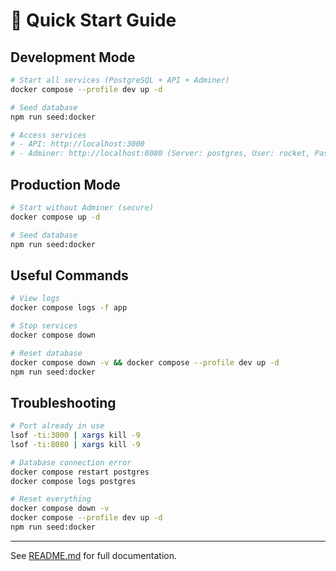 # 🚀 Quick Start Guide

## Development Mode

```bash
# Start all services (PostgreSQL + API + Adminer)
docker compose --profile dev up -d

# Seed database
npm run seed:docker

# Access services
# - API: http://localhost:3000
# - Adminer: http://localhost:8080 (Server: postgres, User: rocket, Password: secret_change_in_production)
```

## Production Mode

```bash
# Start without Adminer (secure)
docker compose up -d

# Seed database
npm run seed:docker
```

## Useful Commands

```bash
# View logs
docker compose logs -f app

# Stop services
docker compose down

# Reset database
docker compose down -v && docker compose --profile dev up -d
npm run seed:docker
```

## Troubleshooting

```bash
# Port already in use
lsof -ti:3000 | xargs kill -9
lsof -ti:8080 | xargs kill -9

# Database connection error
docker compose restart postgres
docker compose logs postgres

# Reset everything
docker compose down -v
docker compose --profile dev up -d
npm run seed:docker
```

---

See [README.md](./README.md) for full documentation.
